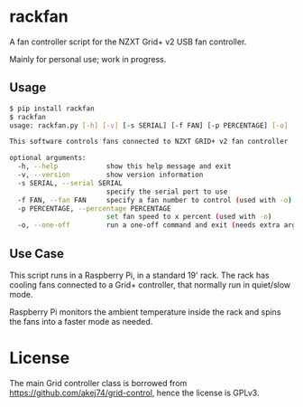 # rackfan

A fan controller script for the NZXT Grid+ v2 USB fan controller.

Mainly for personal use; work in progress.

## Usage

```bash
$ pip install rackfan
$ rackfan
usage: rackfan.py [-h] [-v] [-s SERIAL] [-f FAN] [-p PERCENTAGE] [-o]

This software controls fans connected to NZXT GRID+ v2 fan controller

optional arguments:
  -h, --help            show this help message and exit
  -v, --version         show version information
  -s SERIAL, --serial SERIAL
                        specify the serial port to use
  -f FAN, --fan FAN     specify a fan number to control (used with -o)
  -p PERCENTAGE, --percentage PERCENTAGE
                        set fan speed to x percent (used with -o)
  -o, --one-off         run a one-off command and exit (needs extra arguments)

```

## Use Case

This script runs in a Raspberry Pi, in a standard 19' rack. The rack has cooling fans connected to a Grid+ controller,
that normally run in  quiet/slow mode.

Raspberry Pi monitors the ambient temperature inside the rack and spins the fans into a faster mode as needed.

# License

The main Grid controller class is borrowed from https://github.com/akej74/grid-control, hence the license is GPLv3.